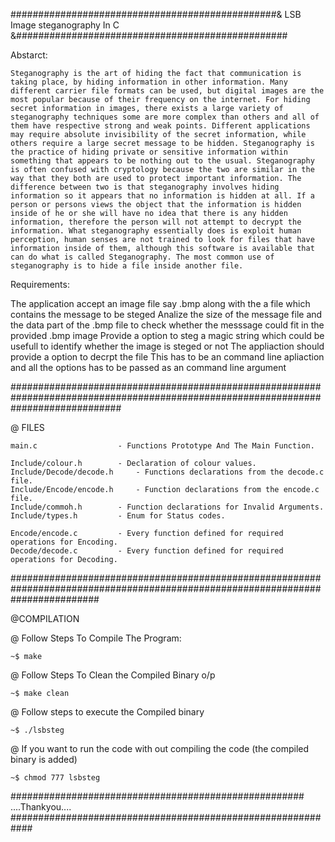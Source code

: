 
################################################& LSB Image steganography In C  &#################################################

Abstarct:
 
	Steganography is the art of hiding the fact that communication is taking place, by hiding information in other information. Many different carrier file formats can be used, but digital images are the most popular because of their frequency on the internet. For hiding secret information in images, there exists a large variety of steganography techniques some are more complex than others and all of them have respective strong and weak points. Different applications may require absolute invisibility of the secret information, while others require a large secret message to be hidden. Steganography is the practice of hiding private or sensitive information within something that appears to be nothing out to the usual. Steganography is often confused with cryptology because the two are similar in the way that they both are used to protect important information. The difference between two is that steganography involves hiding information so it appears that no information is hidden at all. If a person or persons views the object that the information is hidden inside of he or she will have no idea that there is any hidden information, therefore the person will not attempt to decrypt the information. What steganography essentially does is exploit human perception, human senses are not trained to look for files that have information inside of them, although this software is available that can do what is called Steganography. The most common use of steganography is to hide a file inside another file.



Requirements:

The application accept an image file say .bmp along with the a  file which contains the message to be steged
Analize the size of the message file and the data part of the .bmp file to check whether the messsage could fit in the provided .bmp image
Provide a option to steg a magic string which could be usefull to identify whether the image is steged or not
The appliaction should provide a option to decrpt the file
This has to be an command line apliaction and all the options has to be passed as an command line argument


####################################################################################################################################

@ FILES

    main.c		    		- Functions Prototype And The Main Function.
	
	Include/colour.h		- Declaration of colour values.
	Include/Decode/decode.h		- Functions declarations from the decode.c file.
	Include/Encode/encode.h		- Function declarations from the encode.c file.
	Include/commoh.h		- Function declarations for Invalid Arguments.
	Include/types.h			- Enum for Status codes.
	
	Encode/encode.c			- Every function defined for required operations for Encoding.
	Decode/decode.c			- Every function defined for required operations for Decoding.
	
################################################################################################################################

@COMPILATION


@ Follow Steps To Compile The Program:

	~$ make

@ Follow Steps To Clean the Compiled Binary o/p

	~$ make clean

@ Follow steps to execute the Compiled binary

	~$ ./lsbsteg


@ If you want to run the code with out compiling the code (the compiled binary is added)

	~$ chmod 777 lsbsteg
 
##################################################### ....Thankyou....  ############################################################
	
